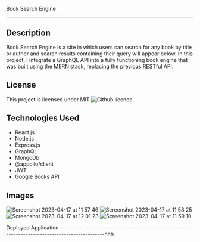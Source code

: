 Book Search Engine
______________________________________________________________________________________________

Description
----------------------------------------------------------------------------------------------
Book Search Engine is a site in which users can search for any book by title or author and search results containing their query will appear below. In this project, I integrate a GraphQL API into a fully functioning book engine that was built using the MERN stack, replacing the previous RESTful API.

License
----------------------------------------------------------------------------------------------
This project is licensed under MIT ![Github licence](http://img.shields.io/badge/license-MIT-blue.svg)

Technologies Used
----------------------------------------------------------------------------------------------
* React.js
* Node.js
* Express.js
* GraphQL
* MongoDb
* @appollo/client
* JWT
* Google Books API

Images
----------------------------------------------------------------------------------------------
![Screenshot 2023-04-17 at 11 57 46](https://user-images.githubusercontent.com/114526543/232467448-44772e10-a555-405f-8969-37bf57af86ec.png)
![Screenshot 2023-04-17 at 11 58 25](https://user-images.githubusercontent.com/114526543/232467473-7fce401a-1602-488a-9488-c8b9cdd0c675.png)
![Screenshot 2023-04-17 at 12 01 23](https://user-images.githubusercontent.com/114526543/232467492-85a5db1a-ac3a-47b7-bfde-e618e58ffd84.png)
![Screenshot 2023-04-17 at 11 59 10](https://user-images.githubusercontent.com/114526543/232467502-3b01e3d7-9c1c-4e0a-ba8c-1920551779b5.png)


Deployed Application
------------------------------------------------------------------------------------------------hhh
